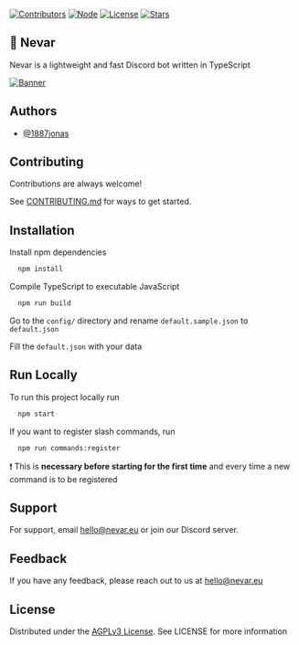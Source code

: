 
[![Contributors][contributors-shield]][contributors-url]
[![Node][node-shield]][node-url]
[![License][license-shield]][license-url]
[![Stars][stars-shield]][stars-url]

[contributors-shield]: https://img.shields.io/github/contributors/nevar-bot/nevar-v6.svg?style=for-the-badge
[contributors-url]: https://github.com/nevar-bot/nevar-v6/graphs/contributors
[node-shield]:https://img.shields.io/badge/NODE-%3E%3D%2020.15.1-2?style=for-the-badge&color=c634f7
[node-url]:https://node.js.org
[license-shield]: https://img.shields.io/github/license/nevar-bot/nevar-v6.svg?style=for-the-badge
[license-url]:https://choosealicense.com/licenses/agpl-3.0/
[stars-shield]:https://img.shields.io/github/stars/nevar-bot/nevar-v6.svg?style=for-the-badge
[stars-url]:https://github.com/nevar-bot/nevar-v6/stargazers
## 🚀 Nevar
Nevar is a lightweight and fast Discord bot written in TypeScript

[![Banner][banner-url]][website-url]

[banner-url]:https://i.ibb.co/cY6gSjX/Banner.png
[website-url]:https://nevar.eu

## Authors

- [@1887jonas](https://www.github.com/1887jonas)


## Contributing

Contributions are always welcome!

See [CONTRIBUTING.md](CONTRIBUTING.md) for ways to get started.


## Installation

Install npm dependencies

```bash
  npm install
```

Compile TypeScript to executable JavaScript

```bash
  npm run build
```

Go to the `config/` directory and rename `default.sample.json` to `default.json`

Fill the `default.json` with your data
## Run Locally

To run this project locally run

```bash
  npm start
```

If you want to register slash commands, run
```bash
  npm run commands:register
```
❗ This is **necessary before starting for the first time** and every time a new command is to be registered


## Support

For support, email [hello@nevar.eu](mailto:hello@nevar.eu) or join our Discord server.


## Feedback

If you have any feedback, please reach out to us at [hello@nevar.eu](mailto:hello@nevar.eu)


## License

Distributed under the [AGPLv3 License](https://choosealicense.com/licenses/agpl-3.0/). See LICENSE for more information